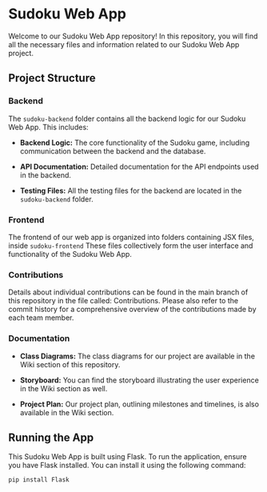 # Sudoku Web App

Welcome to our Sudoku Web App repository! In this repository, you will find all the necessary files and information related to our Sudoku Web App project.

## Project Structure

### Backend

The `sudoku-backend` folder contains all the backend logic for our Sudoku Web App. This includes:

- **Backend Logic:** The core functionality of the Sudoku game, including communication between the backend and the database.
  
- **API Documentation:** Detailed documentation for the API endpoints used in the backend.

- **Testing Files:** All the testing files for the backend are located in the `sudoku-backend` folder.

### Frontend

The frontend of our web app is organized into folders containing JSX files, inside `sudoku-frontend`  These files collectively form the user interface and functionality of the Sudoku Web App.

### Contributions

Details about individual contributions can be found in the main branch of this repository in the file called: Contributions. Please also refer to the commit history for a comprehensive overview of the contributions made by each team member.

### Documentation

- **Class Diagrams:** The class diagrams for our project are available in the Wiki section of this repository.
  
- **Storyboard:** You can find the storyboard illustrating the user experience in the Wiki section as well.

- **Project Plan:** Our project plan, outlining milestones and timelines, is also available in the Wiki section.
## Running the App

This Sudoku Web App is built using Flask. To run the application, ensure you have Flask installed. You can install it using the following command:

```bash
pip install Flask
